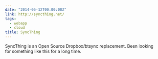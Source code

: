```yaml
---
date: "2014-05-12T00:00:00Z"
link: http://syncthing.net/
tags:
  - webapp
  - cloud
title: SyncThing
---
```


SyncThing is an Open Source Dropbox/btsync replacement. Been looking for
something like this for a long time.
